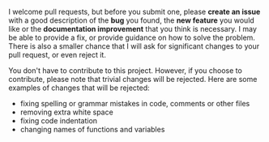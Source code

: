 I welcome pull requests, but before you submit one, please **create an issue**
with a good description of the **bug** you found, the **new feature** you
would like or the **documentation improvement** that you think is necessary.
I may be able to provide a fix, or provide guidance on how to solve the
problem. There is also a smaller chance that I will ask for significant
changes to your pull request, or even reject it.

You don't have to contribute to this project.  However, if you choose to
contribute, please note that trivial changes will be rejected.  Here are some
examples of changes that will be rejected:

* fixing spelling or grammar mistakes in code, comments or other files
* removing extra white space
* fixing code indentation
* changing names of functions and variables
